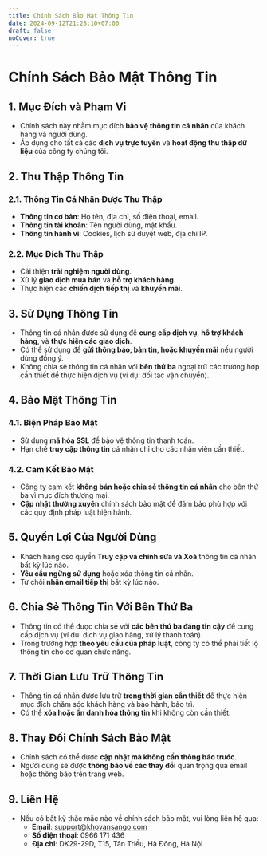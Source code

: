 ```yaml
---
title: Chính Sách Bảo Mật Thông Tin
date: 2024-09-12T21:28:10+07:00
draft: false
noCover: true
---
```


# Chính Sách Bảo Mật Thông Tin

## 1. Mục Đích và Phạm Vi
   - Chính sách này nhằm mục đích **bảo vệ thông tin cá nhân** của khách hàng và người dùng.
   - Áp dụng cho tất cả các **dịch vụ trực tuyến** và **hoạt động thu thập dữ liệu** của công ty chúng tôi.

## 2. Thu Thập Thông Tin
   ### 2.1. Thông Tin Cá Nhân Được Thu Thập
   - **Thông tin cơ bản**: Họ tên, địa chỉ, số điện thoại, email.
   - **Thông tin tài khoản**: Tên người dùng, mật khẩu.
   - **Thông tin hành vi**: Cookies, lịch sử duyệt web, địa chỉ IP.

   ### 2.2. Mục Đích Thu Thập
   - Cải thiện **trải nghiệm người dùng**.
   - Xử lý **giao dịch mua bán** và **hỗ trợ khách hàng**.
   - Thực hiện các **chiến dịch tiếp thị** và **khuyến mãi**.

## 3. Sử Dụng Thông Tin
   - Thông tin cá nhân được sử dụng để **cung cấp dịch vụ**, **hỗ trợ khách hàng**, và **thực hiện các giao dịch**.
   - Có thể sử dụng để **gửi thông báo, bản tin, hoặc khuyến mãi** nếu người dùng đồng ý.
   - Không chia sẻ thông tin cá nhân với **bên thứ ba** ngoại trừ các trường hợp cần thiết để thực hiện dịch vụ (ví dụ: đối tác vận chuyển).

## 4. Bảo Mật Thông Tin
   ### 4.1. Biện Pháp Bảo Mật
   - Sử dụng **mã hóa SSL** để bảo vệ thông tin thanh toán.
   - Hạn chế **truy cập thông tin** cá nhân chỉ cho các nhân viên cần thiết.

   ### 4.2. Cam Kết Bảo Mật
   - Công ty cam kết **không bán hoặc chia sẻ thông tin cá nhân** cho bên thứ ba vì mục đích thương mại.
   - **Cập nhật thường xuyên** chính sách bảo mật để đảm bảo phù hợp với các quy định pháp luật hiện hành.

## 5. Quyền Lợi Của Người Dùng
   - Khách hàng cso quyền **Truy cập và chỉnh sửa và Xoá** thông tin cá nhân bất kỳ lúc nào.
   - **Yêu cầu ngừng sử dụng** hoặc xóa thông tin cá nhân.
   - Từ chối **nhận email tiếp thị** bất kỳ lúc nào.

## 6. Chia Sẻ Thông Tin Với Bên Thứ Ba
   - Thông tin có thể được chia sẻ với **các bên thứ ba đáng tin cậy** để cung cấp dịch vụ (ví dụ: dịch vụ giao hàng, xử lý thanh toán).
   - Trong trường hợp **theo yêu cầu của pháp luật**, công ty có thể phải tiết lộ thông tin cho cơ quan chức năng.

## 7. Thời Gian Lưu Trữ Thông Tin
   - Thông tin cá nhân được lưu trữ **trong thời gian cần thiết** để thực hiện mục đích chăm sóc khách hàng và bảo hành, bảo trì.
   - Có thể **xóa hoặc ẩn danh hóa thông tin** khi không còn cần thiết.

## 8. Thay Đổi Chính Sách Bảo Mật
   - Chính sách có thể được **cập nhật mà không cần thông báo trước**.
   - Người dùng sẽ được **thông báo về các thay đổi** quan trọng qua email hoặc thông báo trên trang web.

## 9. Liên Hệ
   - Nếu có bất kỳ thắc mắc nào về chính sách bảo mật, vui lòng liên hệ qua:
     - **Email**: support@khovansango.com
     - **Số điện thoại**: 0966 171 436
     - **Địa chỉ**: DK29-29D, T15, Tân Triều, Hà Đông, Hà Nội
